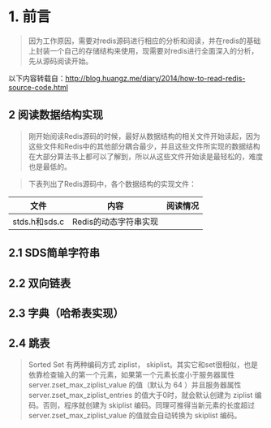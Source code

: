 # 1. 前言
> 因为工作原因，需要对redis源码进行相应的分析和阅读，并在redis的基础上封装一个自己的存储结构来使用，现需要对redis进行全面深入的分析，先从源码阅读开始。

以下内容转载自：http://blog.huangz.me/diary/2014/how-to-read-redis-source-code.html

## 2 阅读数据结构实现

> 刚开始阅读Redis源码的时候，最好从数据结构的相关文件开始读起，因为这些文件和Redis中的其他部分耦合最少，并且这些文件所实现的数据结构在大部分算法书上都可以了解到，所以从这些文件开始读是最轻松的，难度也是最低的。

> 下表列出了Redis源码中，各个数据结构的实现文件：

|文件|内容|阅读情况|
|--|--|--|
|stds.h和sds.c|Redis的动态字符串实现|

## 2.1 SDS简单字符串

## 2.2 双向链表

## 2.3 字典（哈希表实现）

## 2.4 跳表
> Sorted Set 有两种编码方式 ziplist， skiplist。其实它和set很相似，也是依靠检查输入的第一个元素，如果第一个元素长度小于服务器属性 server.zset_max_ziplist_value 的值（默认为 64 ）并且服务器属性 server.zset_max_ziplist_entries 的值大于0时，就会默认创建为 ziplist 编码。否则，程序就创建为 skiplist 编码。同理可推得当新元素的长度超过 server.zset_max_ziplist_value 的值就会自动转换为 skiplist 编码。